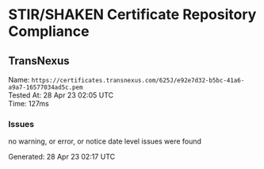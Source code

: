 # STIR/SHAKEN Certificate Repository Compliance

## TransNexus

Name: `https://certificates.transnexus.com/625J/e92e7d32-b5bc-41a6-a9a7-16577034ad5c.pem`\
Tested At: 28 Apr 23 02:05 UTC\
Time: 127ms

### Issues

no warning, or error, or notice date level issues were found

Generated: 28 Apr 23 02:17 UTC